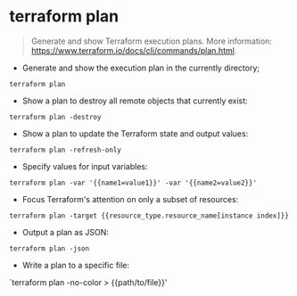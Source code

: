 # terraform plan

> Generate and show Terraform execution plans.
> More information: <https://www.terraform.io/docs/cli/commands/plan.html>.

- Generate and show the execution plan in the currently directory;

`terraform plan`

- Show a plan to destroy all remote objects that currently exist:

`terraform plan -destroy`

- Show a plan to update the Terraform state and output values:

`terraform plan -refresh-only`

- Specify values for input variables:

`terraform plan -var '{{name1=value1}}' -var '{{name2=value2}}'`

- Focus Terraform's attention on only a subset of resources:

`terraform plan -target {{resource_type.resource_name[instance index]}}`

- Output a plan as JSON:

`terraform plan -json`

- Write a plan to a specific file:

`terraform plan -no-color > {{path/to/file}}'
